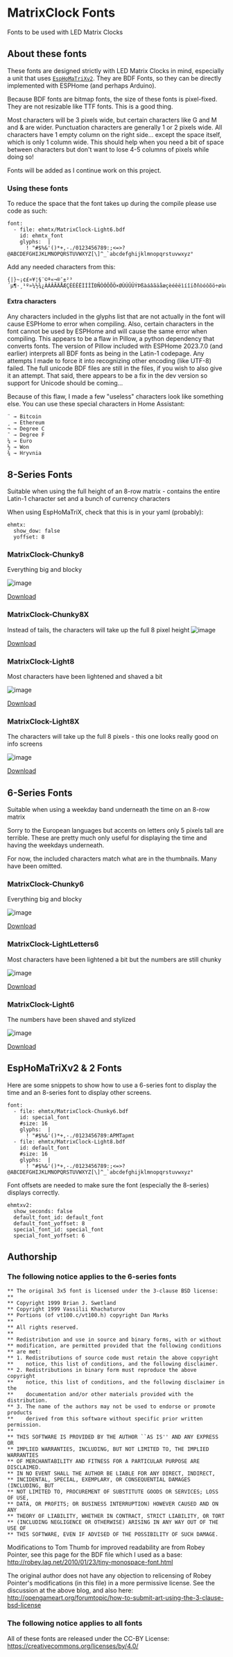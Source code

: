 # MatrixClock Fonts
Fonts to be used with LED Matrix Clocks

## About these fonts
These fonts are designed strictly with LED Matrix Clocks in mind, especially a unit that uses [`EspHoMaTriXv2`](https://github.com/lubeda/EspHoMaTriXv2/). They are BDF Fonts, so they can be directly implemented with ESPHome (and perhaps Arduino).

Because BDF fonts are bitmap fonts, the size of these fonts is pixel-fixed. They are not resizable like TTF fonts. This is a good thing.

Most characters will be 3 pixels wide, but certain characters like G and M and & are wider. Punctuation characters are generally 1 or 2 pixels wide.  All characters have 1 empty column on the right side... except the space itself, which is only 1 column wide. This should help when you need a bit of space between characters but don't want to lose 4-5 columns of pixels while doing so!

Fonts will be added as I continue work on this project.

### Using these fonts
To reduce the space that the font takes up during the compile please use code as such:
```
font: 
  - file: ehmtx/MatrixClock-Light6.bdf
    id: ehmtx_font
    glyphs:  |
      ! "#$%&'()*+,-./0123456789:;<=>?@ABCDEFGHIJKLMNOPQRSTUVWXYZ[\]^_`abcdefghijklmnopqrstuvwxyz°
```

Add any needed characters from this:
```
{|}~¡¢£¤¥¦§¨©ª«¬®¯±²³´µ¶·¸¹º»¼½¾¿ÀÁÂÃÄÅÆÇÈÉÊËÌÍÎÏÐÑÒÓÔÕÖ×ØÙÚÛÜÝÞßàáâãäåæçèéêëìíîïðñòóôõö÷øùúûüýþÿ
```
#### Extra characters
Any characters included in the glyphs list that are not actually in the font will cause ESPHome to error when compiling. Also, certain characters in the font cannot be used by ESPHome and will cause the same error when compiling. This appears to be a flaw in Pillow, a python dependency that converts fonts. The version of Pillow included with ESPHome 2023.7.0 (and earlier) interprets all BDF fonts as being in the Latin-1 codepage. Any attempts I made to force it into recognizing other encoding (like UTF-8) failed. The full unicode BDF files are still in the files, if you wish to also give it an attempt.  That said, there appears to be a fix in the dev version so support for Unicode should be coming...

Because of this flaw, I made a few "useless" characters look like something else. You can use these special characters in Home Assistant:
```
¨ → Bitcoin
¸ → Ethereum
¬ → Degree C
¯ → Degree F
¼ → Euro
½ → Won
¾ → Hryvnia
```

## 8-Series Fonts
Suitable when using the full height of an 8-row matrix - contains the entire Latin-1 character set and a bunch of currency characters

When using EspHoMaTriX, check that this is in your yaml (probably):
```
ehmtx:
  show_dow: false
  yoffset: 8
```

### MatrixClock-Chunky8
Everything big and blocky

![image](./8-series/MatrixClock-Chunky8.png)

[Download](https://powernukkit.github.io/DownGit/index.html#/home?directFile=1&url=https://github.com/darkpoet78/MatrixClockFonts/blob/main/8-series/MatrixClock-Chunky8.bdf)

### MatrixClock-Chunky8X
Instead of tails, the characters will take up the full 8 pixel height
![image](./8-series/MatrixClock-Chunky8X.png)

[Download](https://powernukkit.github.io/DownGit/index.html#/home?directFile=1&url=https://github.com/darkpoet78/MatrixClockFonts/blob/main/8-series/MatrixClock-Chunky8X.bdf)

### MatrixClock-Light8
Most characters have been lightened and shaved a bit

![image](./8-series/MatrixClock-Light8.png)

[Download](https://powernukkit.github.io/DownGit/index.html#/home?directFile=1&url=https://github.com/darkpoet78/MatrixClockFonts/blob/main/8-series/MatrixClock-Light8.bdf)

### MatrixClock-Light8X
The characters will take up the full 8 pixels - this one looks really good on info screens

![image](./8-series/MatrixClock-Light8X.png)

[Download](https://powernukkit.github.io/DownGit/index.html#/home?directFile=1&url=https://github.com/darkpoet78/MatrixClockFonts/blob/main/8-series/MatrixClock-Light8X.bdf)

## 6-Series Fonts
Suitable when using a weekday band underneath the time on an 8-row matrix

Sorry to the European languages but accents on letters only 5 pixels tall are terrible. These are pretty much only useful for displaying the time and having the weekdays underneath.

For now, the included characters match what are in the thumbnails. Many have been omitted.

### MatrixClock-Chunky6
Everything big and blocky

![image](./6-series/MatrixClock-Chunky6.png)

[Download](https://powernukkit.github.io/DownGit/index.html#/home?directFile=1&url=https://github.com/darkpoet78/MatrixClockFonts/blob/main/6-series/MatrixClock-Chunky6.bdf)

### MatrixClock-LightLetters6
Most characters have been lightened a bit but the numbers are still chunky

![image](./6-series/MatrixClock-LightLetters6.png)

[Download](https://powernukkit.github.io/DownGit/index.html#/home?directFile=1&url=https://github.com/darkpoet78/MatrixClockFonts/blob/main/6-series/MatrixClock-LightLetters6.bdf)

### MatrixClock-Light6
The numbers have been shaved and stylized

![image](./6-series/MatrixClock-Light6.png)

[Download](https://powernukkit.github.io/DownGit/index.html#/home?directFile=1&url=https://github.com/darkpoet78/MatrixClockFonts/blob/main/6-series/MatrixClock-Light6.bdf)

## EspHoMaTriXv2 & 2 Fonts

Here are some snippets to show how to use a 6-series font to display the time and an 8-series font to display other screens.
```
font:
  - file: ehmtx/MatrixClock-Chunky6.bdf
    id: special_font
    #size: 16
    glyphs:  |
      ! "#$%&'()*+,-./0123456789:APMTapmt
  - file: ehmtx/MatrixClock-Light8.bdf
    id: default_font
    #size: 16
    glyphs:  |
      ! "#$%&'()*+,-./0123456789:;<=>?@ABCDEFGHIJKLMNOPQRSTUVWXYZ[\]^_`abcdefghijklmnopqrstuvwxyz°
```
Font offsets are needed to make sure the font (especially the 8-series) displays correctly.
```
ehmtxv2:
  show_seconds: false
  default_font_id: default_font
  default_font_yoffset: 8
  special_font_id: special_font
  special_font_yoffset: 6
```

## Authorship

### The following notice applies to the 6-series fonts

```
** The original 3x5 font is licensed under the 3-clause BSD license:
**
** Copyright 1999 Brian J. Swetland
** Copyright 1999 Vassilii Khachaturov
** Portions (of vt100.c/vt100.h) copyright Dan Marks
**
** All rights reserved.
**
** Redistribution and use in source and binary forms, with or without
** modification, are permitted provided that the following conditions
** are met:
** 1. Redistributions of source code must retain the above copyright
**    notice, this list of conditions, and the following disclaimer.
** 2. Redistributions in binary form must reproduce the above copyright
**    notice, this list of conditions, and the following disclaimer in the
**    documentation and/or other materials provided with the distribution.
** 3. The name of the authors may not be used to endorse or promote products
**    derived from this software without specific prior written permission.
**
** THIS SOFTWARE IS PROVIDED BY THE AUTHOR ``AS IS'' AND ANY EXPRESS OR
** IMPLIED WARRANTIES, INCLUDING, BUT NOT LIMITED TO, THE IMPLIED WARRANTIES
** OF MERCHANTABILITY AND FITNESS FOR A PARTICULAR PURPOSE ARE DISCLAIMED.
** IN NO EVENT SHALL THE AUTHOR BE LIABLE FOR ANY DIRECT, INDIRECT,
** INCIDENTAL, SPECIAL, EXEMPLARY, OR CONSEQUENTIAL DAMAGES (INCLUDING, BUT
** NOT LIMITED TO, PROCUREMENT OF SUBSTITUTE GOODS OR SERVICES; LOSS OF USE,
** DATA, OR PROFITS; OR BUSINESS INTERRUPTION) HOWEVER CAUSED AND ON ANY
** THEORY OF LIABILITY, WHETHER IN CONTRACT, STRICT LIABILITY, OR TORT
** (INCLUDING NEGLIGENCE OR OTHERWISE) ARISING IN ANY WAY OUT OF THE USE OF
** THIS SOFTWARE, EVEN IF ADVISED OF THE POSSIBILITY OF SUCH DAMAGE.
```
Modifications to Tom Thumb for improved readability are from Robey Pointer, see this page for the BDF file which I used as a base:  http://robey.lag.net/2010/01/23/tiny-monospace-font.html

The original author does not have any objection to relicensing of Robey Pointer's modifications (in this file) in a more permissive license.  See the discussion at the above blog, and also here: http://opengameart.org/forumtopic/how-to-submit-art-using-the-3-clause-bsd-license

### The following notice applies to all fonts

All of these fonts are released under the CC-BY License: https://creativecommons.org/licenses/by/4.0/
